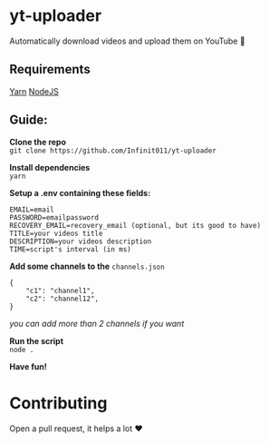 # yt-uploader

Automatically download videos and upload them on YouTube 🚀

## Requirements

[Yarn](https://yarnpkg.com/)
[NodeJS](https://nodejs.org/)

## Guide:

**Clone the repo**  
`git clone https://github.com/Infinit011/yt-uploader`

**Install dependencies**  
`yarn`

**Setup a .env containing these fields:**

```
EMAIL=email
PASSWORD=emailpassword
RECOVERY_EMAIL=recovery_email (optional, but its good to have)
TITLE=your videos title
DESCRIPTION=your videos description
TIME=script's interval (in ms)
```

**Add some channels to the** `channels.json`

```
{
    "c1": "channel1",
    "c2": "channel12",
}
```

_you can add more than 2 channels if you want_

**Run the script**  
`node .`

**Have fun!**

# Contributing

Open a pull request, it helps a lot ❤️
